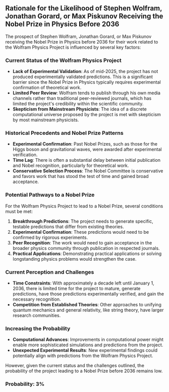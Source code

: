 ## Rationale for the Likelihood of Stephen Wolfram, Jonathan Gorard, or Max Piskunov Receiving the Nobel Prize in Physics Before 2036

The prospect of Stephen Wolfram, Jonathan Gorard, or Max Piskunov receiving the Nobel Prize in Physics before 2036 for their work related to the Wolfram Physics Project is influenced by several key factors:

### Current Status of the Wolfram Physics Project

- **Lack of Experimental Validation**: As of mid-2025, the project has not produced experimentally validated predictions. This is a significant barrier since the Nobel Prize in Physics typically requires experimental confirmation of theoretical work.
- **Limited Peer Review**: Wolfram tends to publish through his own media channels rather than traditional peer-reviewed journals, which has limited the project's credibility within the scientific community.
- **Skepticism from Mainstream Physicists**: The idea of a discrete computational universe proposed by the project is met with skepticism by most mainstream physicists.

### Historical Precedents and Nobel Prize Patterns

- **Experimental Confirmation**: Past Nobel Prizes, such as those for the Higgs boson and gravitational waves, were awarded after experimental verification.
- **Time Lag**: There is often a substantial delay between initial publication and Nobel recognition, particularly for theoretical work.
- **Conservative Selection Process**: The Nobel Committee is conservative and favors work that has stood the test of time and gained broad acceptance.

### Potential Pathways to a Nobel Prize

For the Wolfram Physics Project to lead to a Nobel Prize, several conditions must be met:

1. **Breakthrough Predictions**: The project needs to generate specific, testable predictions that differ from existing theories.
2. **Experimental Confirmation**: These predictions would need to be confirmed by rigorous experiments.
3. **Peer Recognition**: The work would need to gain acceptance in the broader physics community through publication in respected journals.
4. **Practical Applications**: Demonstrating practical applications or solving longstanding physics problems would strengthen the case.

### Current Perception and Challenges

- **Time Constraints**: With approximately a decade left until January 1, 2036, there is limited time for the project to mature, generate predictions, have those predictions experimentally verified, and gain the necessary recognition.
- **Competition from Established Theories**: Other approaches to unifying quantum mechanics and general relativity, like string theory, have larger research communities.

### Increasing the Probability

- **Computational Advances**: Improvements in computational power might enable more sophisticated simulations and predictions from the project.
- **Unexpected Experimental Results**: New experimental findings could potentially align with predictions from the Wolfram Physics Project.

However, given the current status and the challenges outlined, the probability of the project leading to a Nobel Prize before 2036 remains low.

### Probability: 3%